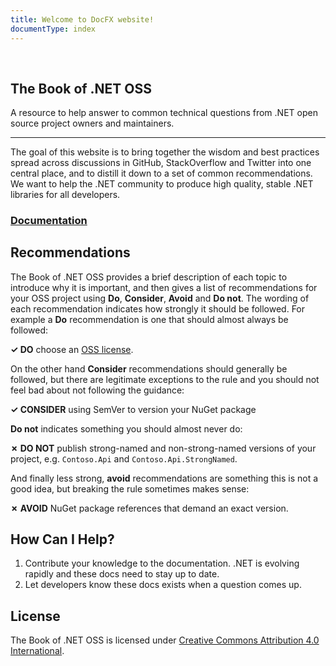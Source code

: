 ```yaml
---
title: Welcome to DocFX website!
documentType: index
---
```

<div role="main" class="container body-content hide-when-search">
  <div style="margin-top: 60px;margin-bottom: 115px;">
    <div class="col-md-12">
      <article class="content wrap">
        <h1 id="the-book-of-net-oss">The Book of .NET OSS</h1>
        <p>A resource to help answer to common technical questions from .NET open source project owners and maintainers.</p>
        <hr />
        <p>The goal of this website is to bring together the wisdom and best practices spread across discussions in GitHub, StackOverflow and Twitter into one central place, and to distill it down to a set of common recommendations. We want to help the .NET community to produce high quality, stable .NET libraries for all developers.</p>
        <h3 id="documentation"><strong><a href="docs/getting-started.md">Documentation</a></strong></h3>
        <h2 id="recommendations">Recommendations</h2>
        <p>The Book of .NET OSS provides a brief description of each topic to introduce why it is important, and then gives a list of recommendations for your OSS project using <strong>Do</strong>, <strong>Consider</strong>, <strong>Avoid</strong> and <strong>Do not</strong>. The wording of each recommendation indicates how strongly it should be followed. For example a <strong>Do</strong> recommendation is one that should almost always be followed:</p>
        <p><strong>✓ DO</strong> choose an <a href="https://choosealicense.com/">OSS license</a>.</p>
        <p>On the other hand <strong>Consider</strong> recommendations should generally be followed, but there are legitimate exceptions to the rule and you should not feel bad about not following the guidance:</p>
        <p><strong>✓ CONSIDER</strong> using SemVer to version your NuGet package</p>
        <p><strong>Do not</strong> indicates something you should almost never do:</p>
        <p><strong>✗ DO NOT</strong> publish strong-named and non-strong-named versions of your project, e.g. <code>Contoso.Api</code> and <code>Contoso.Api.StrongNamed</code>.</p>
        <p>And finally less strong, <strong>avoid</strong> recommendations are something this is not a good idea, but breaking the rule sometimes makes sense:</p>
        <p><strong>✗ AVOID</strong> NuGet package references that demand an exact version.</p>
        <h2 id="how-can-i-help">How Can I Help?</h2>
        <ol>
          <li>Contribute your knowledge to the documentation. .NET is evolving rapidly and these docs need to stay up to date.</li>
          <li>Let developers know these docs exists when a question comes up.</li>
        </ol>
        <h2 id="license">License</h2>
        <p>The Book of .NET OSS is licensed under <a href="https://creativecommons.org/licenses/by/4.0/">Creative Commons Attribution 4.0 International</a>.</p>
      </article>
    </div>
  </div>
</div>